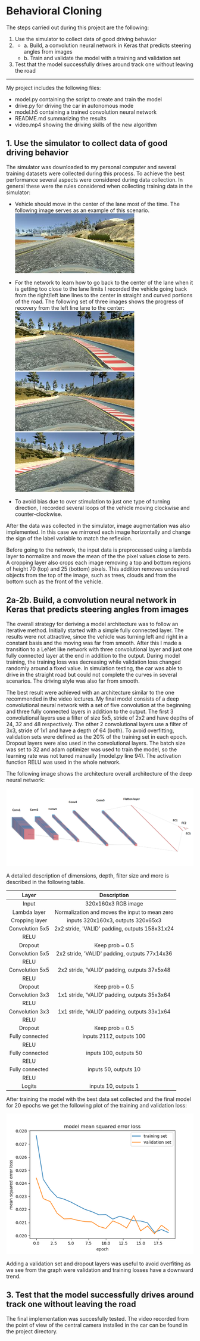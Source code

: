 # **Behavioral Cloning** 

The steps carried out during this project are the following:

1. Use the simulator to collect data of good driving behavior
2. * a. Build, a convolution neural network in Keras that predicts steering angles from images
   * b. Train and validate the model with a training and validation set
3. Test that the model successfully drives around track one without leaving the road

[//]: # (Image References)

[image1]: ./images/architecture.png "Model architecture"
[image2]: ./images/training_result.png "Training result"
[image3]: ./images/normal.jpg "Normal Image"
[image4]: ./images/recovery1.jpg "Recovery Image"
[image5]: ./images/recovery2.jpg "Recovery Image"
[image6]: ./images/recovery3.jpg "Recovery Image"
[image7]: ./images/flipped.png "Flipped Image"

---
My project includes the following files:

* model.py containing the script to create and train the model
* drive.py for driving the car in autonomous mode
* model.h5 containing a trained convolution neural network 
* README.md summarizing the results
* video.mp4 showing the driving skills of the new algorithm

## 1. Use the simulator to collect data of good driving behavior

The simulator was downloaded to my personal computer and several training datasets were collected during this process. To achieve the best performance several aspects were considered during data collection. In general these were the rules considered when collecting training data in the simulator:

* Vehicle should move in the center of the lane most of the time. The following image serves as an example of this scenario. 
![alt text][image3]

* For the network to learn how to go back to the center of the lane when it is getting too close to the lane limits I recorded the vehicle going back from the right/left lane lines to the center in straight and curved portions of the road. The following set of three images shows the progress of recovery from the left line lane to the center:
![alt text][image4]
![alt text][image5]
![alt text][image6]

* To avoid bias due to over stimulation to just one type of turning direction, I recorded several loops of the vehicle moving clockwise and counter-clockwise.

After the data was collected in the simulator, image augmentation was also implemented. In this case we mirrored each image horizontally and change the sign of the label variable to match the reflexion.

Before going to the network, the input data is preprocessed using a lambda layer to normalize and move the mean of the the pixel values close to zero. A cropping layer also crops each image removing a top and bottom regions of height 70 (top) and 25 (bottom) pixels. This addition removes undesired objects from the top of the image, such as trees, clouds and from the bottom such as the front of the vehicle.

## 2a-2b. Build, a convolution neural network in Keras that predicts steering angles from images

The overall strategy for deriving a model architecture was to follow an iterative method. Initially started with a simple fully connected layer. The results were not attractive, since the vehicle was turning left and right in a constant basis and the moving was far from smooth. After this I made a transition to a LeNet like network with three convolutional layer and just one fully connected layer at the end in addition to the output. During model training, the training loss was decreasing  while validation loss changed randomly around a fixed value. In simulation testing, the car was able to drive in the straight road but could not complete the curves in several scenarios. The driving style was also far from smooth.  

The best result were achieved with an architecture similar to the one recommended in the video lectures. My final model consists of a deep convolutional neural network with a set of five convolution at the beginning and three fully connected layers in addition to the output. The first 3 convolutional layers use a filter of size 5x5, stride of 2x2 and have depths of 24, 32 and 48 respectively. The other 2 convolutional layers use a filter of 3x3, stride of 1x1 and have a depth of 64 (both). To avoid overfitting, validation sets were defined as the 20% of the training set in each epoch. Dropout layers were also used in the convolutional layers. The batch size was set to 32 and adam optimizer was used to train the model, so the learning rate was not tuned manually (model.py line 94). The activation function RELU was used in the whole network. 

The following image shows the architecture overall architecture of the deep neural network:

![alt text][image1]

A detailed description of dimensions, depth, filter size and more is described in the following table.

| Layer         		|     Description	        					| 
|:---------------------:|:---------------------------------------------:| 
| Input         		| 320x160x3 RGB image   							| 
| Lambda layer     	| Normalization and moves the input to mean zero 	|
| Cropping layer      	| inputs 320x160x3, outputs 320x65x3 	|
| Convolution 5x5     	| 2x2 stride, 'VALID' padding, outputs 158x31x24 	|
| RELU					|												|
| Dropout               | Keep prob = 0.5                               |
| Convolution 5x5     	| 2x2 stride, 'VALID' padding, outputs 77x14x36 	|
| RELU					|												|
| Convolution 5x5     	| 2x2 stride, 'VALID' padding, outputs 37x5x48 	|
| RELU					|												|
| Dropout               | Keep prob = 0.5                               |
| Convolution 3x3     	| 1x1 stride, 'VALID' padding, outputs 35x3x64 	|
| RELU					|												|
| Convolution 3x3     	| 1x1 stride, 'VALID' padding, outputs 33x1x64 	|
| RELU					|												|
| Dropout               | Keep prob = 0.5                             |
| Fully connected		| inputs 2112, outputs 100       				|
| RELU				|       									|
| Fully connected		| inputs 100, outputs 50       				|
| RELU				|       									|
| Fully connected		| inputs 50, outputs 10       				|
| RELU				|       									|
| Logits				| inputs 10, outputs 1						|

After training the model with the best data set collected and the final model for 20 epochs we get the following plot of the training and validation loss:

![alt text][image2]

Adding a validation set and dropout layers was useful to avoid overfiting as we see from the graph were validation and training losses have a downward trend. 

## 3. Test that the model successfully drives around track one without leaving the road

The final implementation was succesfully tested. The video recorded from the point of view of the central camera installed in the car can be found in the project directory.
